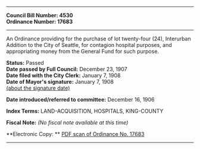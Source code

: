 * * * * *  
  
**Council Bill Number: [](#h0)[](#h2)4530**   
**Ordinance Number: 17683**  
  
* * * * *  
  
An Ordinance providing for the purchase of lot twenty-four (24), Interurban Addition to the City of Seattle, for contagion hospital purposes, and appropriating money from the General Fund for such purpose.  
  
**Status:** Passed   
**Date passed by Full Council:** December 23, 1907   
**Date filed with the City Clerk:** January 7, 1908   
**Date of Mayor's signature:** January 7, 1908   
[(about the signature date)](/~public/approvaldate.htm)   
  
  
**Date introduced/referred to committee:** December 16, 1906   
  
**Index Terms:** LAND-ACQUISITION, HOSPITALS, KING-COUNTY  
  
**Fiscal Note:** *(No fiscal note available at this time)*  
  
**Electronic Copy: ** [PDF scan of Ordinance No. 17683](/~archives/Ordinances/Ord_17683.pdf)  
  
* * * * *  
